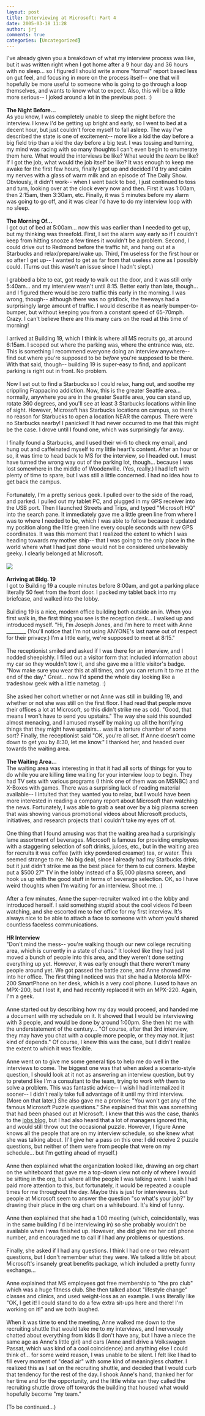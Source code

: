 ```yaml
---
layout: post
title: Interviewing at Microsoft: Part 4
date: 2005-03-18 11:28
author: jrj
comments: true
categories: [Uncategorized]
---
```

I've already given you a breakdown of what my interview process was like, but it was written right when I got home after a 9 hour day and 36 hours with no sleep... so I figured I should write a more "formal" report based less on gut feel, and focusing in more on the process itself-- one that will hopefully be more useful to someone who is going to go through a  loop themselves, and wants to know what to expect. Also, this will be a little more serious-- I joked around a lot in the previous post. :)<br /><br />**The Night Before...**<br />As you know, I was completely unable to sleep the night before the interview. I knew I'd be getting up bright and early, so I went to bed at a decent hour, but just couldn't force myself to fall asleep. The way I've described the state is one of excitement-- more like a kid the day before a big field trip than a kid the day before a big test. I was tossing and turning, my mind was racing with so many thoughts I can't even begin to enumerate them here. What would the interviews be like? What would the *team* be like? If I got the job, what would the job itself be like? It was enough to keep me awake for the first few hours, finally I got up and decided I'd try and calm my nerves with a glass of warm milk and an episode of The Daily Show. Obviously, it didn't work-- when I went back to bed, I just continued to toss and turn, looking over at the clock every now and then. First it was 1:00am, then 2:15am, then 3:30am, etc. Finally, it was 5 minutes before my alarm was going to go off, and it was clear I'd have to do my interview loop with  no sleep.<br /><br />**The Morning Of...**<br />I got out of bed at 5:00am... now this was earlier than I needed to get up, but my thinking was threefold. First, I set the alarm way early so if I couldn't keep from hitting snooze a few times it wouldn't be a problem. Second, I could drive out to Redmond before the traffic hit, and hang out at a Starbucks and relax/prepare/wake up. Third, I'm useless for the first hour or so after I get up-- I wanted to get as far from that useless zone as I possibly could. (Turns out this wasn't an issue since I hadn't slept.)<br /><br />I grabbed a bite to eat, got ready to walk out the door, and it was still only 5:40am... and my interview wasn't until 8:15. Better early than late, though... and I figured there would be zero traffic this early in the morning. I was wrong, though-- although there was no gridlock, the freeways had a surprisingly large amount of traffic. I would describe it as nearly bumper-to-bumper, but without keeping you from a constant speed of 65-70mph. Crazy. I can't believe there are this many cars on the road at this time of morning!<br /><br />I arrived at Building 19, which I think is where all MS recruits go, at around 6:15am. I scoped out where the parking was, where the entrance was, etc. This is something I recommend everyone doing an interview anywhere-- find out where you're supposed to be *before* you're supposed to be there. With that said, though-- building 19 is super-easy to find, and applicant parking is right out in front. No problem.<br /><br />Now I set out to find a Starbucks so I could relax, hang out, and soothe my crippling Frappacino addiction. Now, this is the greater Seattle area... normally, anywhere you are in the greater Seattle area, you can stand up, rotate 360 degrees, and you'll see at least 3 Starbucks locations within line of sight. However, Microsoft has Starbucks locations on campus, so there's no reason for Starbucks to open a location NEAR the campus. There were no Starbucks nearby! I panicked! It had never occurred to me that this might be the case. I drove until I found one, which was surprisingly far away. <br /><br />I finally found a Starbucks, and I used their wi-fi to check my email, and hung out and caffeinated myself to my little heart's content. After an hour or so, it was time to head back to MS for the interview, so I headed out. I must have turned the wrong way out of the parking lot, though... because I was lost somewhere in the middle of Woodenville. (Yes, really.) I had left with plenty of time to spare, but I was still a little concerned. I had no idea how to get back the campus. <br /><br />Fortunately, I'm a pretty serious geek. I pulled over to the side of the road, and parked. I pulled out my tablet PC, and plugged in my GPS receiver into the USB port. Then I launched Streets and Trips, and typed "Microsoft HQ" into the search pane. It immediately gave me a little green line from where I was to where I needed to be, which I was able to follow because it updated my position along the little green line every couple seconds with new GPS coordinates. It was this moment that I realized the extent to which I was heading towards my mother ship-- that I was going to the only place in the world where what I had just done would not be considered unbelievably geeky. I clearly belonged at Microsoft. <br /><br /><img src="http://www.jrj.org/lostms.gif" /><br /><br />**Arriving at Bldg. 19**<br />I got to Building 19 a couple minutes before 8:00am, and got a parking place literally 50 feet from the front door. I packed my tablet back into my briefcase, and walked into the lobby.<br /><br />Building 19 is a nice, modern office building both outside an in. When you first walk in, the first thing you see is the reception desk... I walked up and introduced myself. "Hi, I'm Joseph Jones, and I'm here to meet with Anne ________ (You'll notice that I'm not using ANYONE's last name out of respect for their privacy.) I'm a little early, we're supposed to meet at 8:15."<br /><br />The receptionist smiled and asked if I was there for an interview, and I nodded sheepishly. I filled out a visitor form that included information about my car so they wouldn't tow it, and she gave me a little visitor's badge. "Now make sure you wear this at all times, and you can return it to me at the end of the day." Great... now I'd spend the whole day looking like a tradeshow geek with a little nametag. :)<br /><br />She asked her cohort whether or not Anne was still in building 19, and whether or not she was still on the first floor. I had read that people move their offices a lot at Microsoft, so this didn't strike me as odd. "Good, that means I won't have to send you upstairs." The way she said this sounded almost menacing, and I amused myself by making up all the horrifying things that they might have upstairs... was it a torture chamber of some sort? Finally, the receptionist said "OK, you're all set. If Anne doesn't come down to get you by 8:30, let me know." I thanked her, and headed over towards the waiting area.<br /><br />**The Waiting Area...**<br />The waiting area was interesting in that it had all sorts of things for you to do while you are killing time waiting for your interview loop to begin. They had TV sets with various programs (I think one of them was on MSNBC) and X-Boxes with games. There was a surprising lack of reading material available-- I intuited that they wanted you to relax, but I would have been more interested in reading a company report about Microsoft than watching the news. Fortunately, I was able to grab a seat over by a big plasma screen that was showing various promotional videos about Microsoft products, initiatives, and research projects that I couldn't take my eyes off of. <br /><br />One thing that I found amusing was that the waiting area had a surprisingly lame assortment of beverages. Microsoft is famous for providing employees with a staggering selection of soft drinks, juices, etc., but in the waiting area for recruits it was coffee (with icky powdered creamer) tea, or water. This seemed strange to me. No big deal, since I already had my Starbucks drink, but it just didn't strike me as the best place for them to cut corners. Maybe put a $500 27" TV in the lobby instead of a $5,000 plasma screen, and hook us up with the good stuff in terms of beverage selection. OK, so I have weird thoughts when I'm waiting for an interview. Shoot me.  :)<br /><br />After a few minutes, Anne the super-recruiter walked int
o the lobby and introduced herself. I said something stupid about the cool videos I'd been watching, and she escorted me to her office for my first interview. It's always nice to be able to attach a face to someone with whom you'd shared countless faceless communications.<br /><br />**HR Interview**<br />"Don't mind the mess-- you're walking though our new college recruiting area, which is currently in a state of chaos." It looked like they had just moved a bunch of people into this area, and they weren't done setting everything up yet. However, it was early enough that there weren't many people around yet. We got passed the battle zone, and Anne showed me into her office. The first thing I noticed was that she had a Motorola MPX-200 SmartPhone on her desk, which is a very cool phone. I used to have an MPX-200, but I lost it, and had recently replaced it with an MPX-220. Again, I'm a geek. <br /><br />Anne started out by describing how my day would proceed, and handed me a document with my schedule on it. It showed that I would be interviewing with 3 people, and would be done by around 1:00pm. She then hit me with the understatement of the century... "Of course, after that 3rd interview, they may have you chat with a couple more people, or they may not. It just kind of depends." Of course, I knew this was the case, but I didn't realize the extent to which it was flexible.<br /><br />Anne went on to give me some general tips to help me do well in the interviews to come. The biggest one was that when asked a scenario-style question, I should look at it not as answering an interview question, but try to pretend like I'm a consultant to the team, trying to work *with* them to solve a problem. This was fantastic advice-- I wish I had internalized it sooner-- I didn't really take full advantage of it until my third interview. (More on that later.) She also gave me a promise:  "You won't get any of the famous Microsoft Puzzle questions." She explained that this was something that had been phased out at Microsoft. I knew that this was the case, thanks to the <a href="http://blogs.msdn.com/jobsblog" target="_blank">jobs blog</a>, but I had also heard that a lot of managers ignored this, and would still throw out the occasional puzzle. However, I figure Anne knows all the people that are on my interview schedule, so she knew what she was talking about. (I'll give her a pass on this one: I did receive 2 puzzle questions, but neither of them were from people that were on my schedule... but I'm getting ahead of myself.)<br /><br />Anne then explained what the organization looked like, drawing an org chart on the whiteboard that gave me a top-down view not only of where I would be sitting in the org, but where all the people I was talking were. I wish I had paid more attention to this, but fortunately, it would be repeated a couple times for me throughout the day. Maybe this is just for interviewees, but people at Microsoft seem to answer the question "so what's your job?" by drawing their place in the org chart on a whiteboard. It's kind of funny.<br /><br />Anne then explained that she had a 1:00 meeting (which, coincidentally, was in the same building I'd be interviewing in) so she probably wouldn't be available when I was finished up. However, she did give me her cell phone number, and encouraged me to call if I had any problems or questions. <br /><br />Finally, she asked if I had any questions. I think I had one or two relevant questions, but I don't remember what they were. We talked a little bit about Microsoft's insanely great benefits package, which included a pretty funny exchange...<br /><br />Anne explained that MS employees got free membership to "the pro club" which was a huge fitness club. She then talked about "lifestyle change" classes and clinics, and used weight-loss as an example. I was literally like "OK, I get it! I could stand to do a few extra sit-ups here and there! I'm working on it!" and we both laughed.<br /><br />When it was time to end the meeting, Anne walked me down to the recruiting shuttle that would take me to my interviews, and I nervously chatted about everything from kids (I don't have any, but I have a niece the same age as Anne's little girl) and cars (Anne and I drive a Volkswagen Passat, which was kind of a cool coincidence) and anything else I could think of... for some weird reason, I was unable to be silent. I felt like I had to fill every moment of "dead air" with some kind of meaningless chatter. I realized this as I sat on the recruiting shuttle, and decided that I would curb that tendency for the rest of the day. I shook Anne's hand, thanked her for her time and for the opportunity, and the little white van they called the recruiting shuttle drove off towards the building that housed what would hopefully become "my team."<br /><br />(To be continued...)
